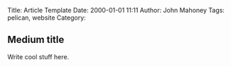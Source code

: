 Title: Article Template
Date: 2000-01-01 11:11
Author: John Mahoney
Tags: pelican, website
Category:

## Medium title

Write cool stuff here.